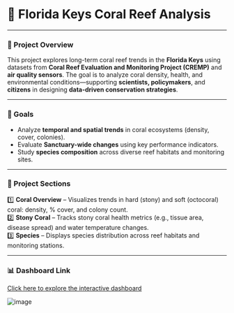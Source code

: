 # 🐠 Florida Keys Coral Reef Analysis
---
### 📌 Project Overview

This project explores long-term coral reef trends in the **Florida Keys** using datasets from **Coral Reef Evaluation and Monitoring Project (CREMP)** and **air quality sensors**. The goal is to analyze coral density, health, and environmental conditions—supporting **scientists, policymakers**, and **citizens** in designing **data-driven conservation strategies**.

---

### 🎯 Goals

* Analyze **temporal and spatial trends** in coral ecosystems (density, cover, colonies).
* Evaluate **Sanctuary-wide changes** using key performance indicators.
* Study **species composition** across diverse reef habitats and monitoring sites.

---

### 📂 Project Sections

1️⃣ **Coral Overview** – Visualizes trends in hard (stony) and soft (octocoral) coral: density, % cover, and colony count.  
2️⃣ **Stony Coral** – Tracks stony coral health metrics (e.g., tissue area, disease spread) and water temperature changes.  
3️⃣ **Species** – Displays species distribution across reef habitats and monitoring stations.

---

### 📊 Dashboard Link

[Click here to explore the interactive dashboard](https://app.powerbi.com/viewr=eyJrIjoiYTkzZjViNTUtMGIzNi00ZDIzLTg5NTctYmU4YzA1MzA4ZjM2IiwidCI6IjUzZmY0ZWQzLTU1MDgtNGFjMy04OTBhLTc2ZDVhN2E3NzVjMiJ9)

![image](https://github.com/user-attachments/assets/64a7abb1-7c8a-48d9-99b5-7f795648809c)
